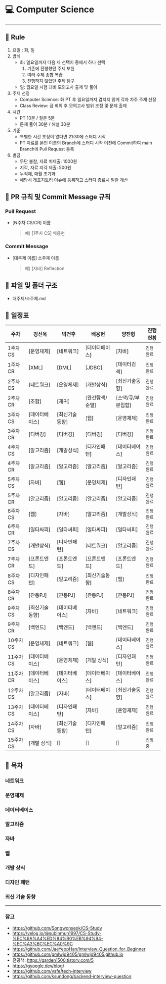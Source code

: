 # :computer: Computer Science

---

## :loudspeaker: Rule

1. 요일 : 화, 일
2. 방식
   - 화: 일요일까지 다음 세 선택지 중에서 하나 선택
     1. 기존에 진행했던 주제 보완
     2. 여러 주제 종합 복습
     3. 진행하지 않았던 주제 탐구
   - 일: 월요일 시험 대비 모의고사 출제 및 풀이
3. 주제 선정
   - Computer Science: 화 PT 후 일요일까지 겹치지 않게 각자 차주 주제 선정
   - Class Review: 금 회의 후 모의고사 범위 조정 및 문제 출제
4. 시간
   - PT 10분 / 질문 5분
   - 문제 풀이 30분 / 해설 30분
5. 기준
   - 특별한 시간 조정이 없다면 21:30에 스터디 시작
   - PT 자료를 본인 이름의 Branch에 스터디 시작 이전에 Commit하여 main Branch에 Pull Request 등록
6. 벌금
   - 무단 불참, 자료 미제출: 1000원
   - 지각, 자료 지각 제출: 500원
   - 누적제, 매월 초기화
   - 해당시 레포지토리 이슈에 등록하고 스터디 종료시 일괄 계산

## :loudspeaker: PR 규칙 및 Commit Message 규칙

### Pull Request

- [N주차 CS/CR] 이름
  > 예) [1주차 CS] 배용현

### Commit Message

- [대주제 이름] 소주제 이름
  > 예) [자바] Reflection

## :loudspeaker: 파일 및 폴더 구조

- 대주제/소주제.md

## :loudspeaker: 일정표

| **주차**  | **강신욱**  | **박건후**  | **배용현**   | **양진형**     | **진행 현황** |
|---------|----------|----------|-----------|-------------|-----------|
| 1주차 CS  | [운영체제]   | [네트워크]   | [데이터베이스]  | [자바]        | `진행 완료`   |
| 1주차 CR  | [XML]    | [DML]    | [JDBC]    | [데이터검색]     | `진행 완료`   |
| 2주차 CS  | [네트워크]   | [운영체제]   | [개발상식]    | [최신기술동향]    | `진행 완료`   |
| 2주차 CR  | [조합]     | [재귀]     | [완전탐색/순열] | [스택/큐/부분집합] | `진행 완료`   |
| 3주차 CS  | [데이터베이스] | [최신기술동향] | [웹]       | [운영체제]      | `진행 완료`   |
| 3주차 CR  | [디버깅]    | [디버깅]    | [디버깅]     | [디버깅]       | `진행 완료`   |
| 4주차 CS  | [알고리즘]   | [개발상식]   | [디자인패턴]   | [데이터베이스]    | `진행 완료`   |
| 4주차 CR  | [알고리즘]   | [알고리즘]   | [알고리즘]    | [알고리즘]      | `진행 완료`   |
| 5주차 CS  | [자바]     | [웹]      | [운영체제]    | [디자인패턴]     | `진행 완료`   |
| 5주차 CR  | [알고리즘]   | [알고리즘]   | [알고리즘]    | [알고리즘]      | `진행 완료`   |
| 6주차 CS  | [웹]      | [자바]     | [알고리즘]    | [개발상식]      | `진행 완료`   |
| 6주차 CR  | [일타싸피]   | [일타싸피]   | [일타싸피]    | [일타싸피]      | `진행 완료`   |
| 7주차 CS  | [개발상식]   | [디자인패턴]  | [네트워크]    | [알고리즘]      | `진행 완료`   |
| 7주차 CR  | [프론트엔드]  | [프론트엔드]  | [프론트엔드]   | [프론트엔드]     | `진행 완료`   |
| 8주차 CS  | [디자인패턴]  | [알고리즘]   | [최신기술동향]  | [웹]         | `진행 완료`   |
| 8주차 CR  | [관통PJ]   | [관통PJ]   | [관통PJ]    | [관통PJ]      | `진행 완료`   |
| 9주차 CS  | [최신기술동향] | [데이터베이스] | [자바]      | [네트워크]      | `진행 완료`   |
| 9주차 CR  | [백엔드]    | [백엔드]    | [백엔드]     | [백엔드]       | `진행 완료`   |
| 10주차 CS | [운영체제]   | [네트워크]   | [웹]       | [데이터베이스]    | `진행 완료`   |
| 11주차 CS | [데이터베이스] | [운영체제]   | [개발 상식]   | [디자인패턴]     | `진행 완료`   |
| 11주차 CR | [데이터베이스] | [데이터베이스] | [데이터베이스]  | [데이터베이스]    | `진행 완료`   |
| 12주차 CS | [알고리즘]   | [자바]     | [데이터베이스]  | [최신기술동향]    | `진행 완료`   |
| 13주차 CS | [데이터베이스] | [디자인패턴]  | [자바]      | [운영체제]      | `진행 완료`   |
| 14주차 CS | [자바]     | [최신기술동향] | [디자인패턴]   | [알고리즘]      | `진행 완료`   |
| 15주차 CS | [개발 상식]       | []       | []        | []          | `진행 중`    |

## :loudspeaker: 목차

### 네트워크

### 운영체제

### 데이터베이스

### 알고리즘

### 자바

### 웹

### 개발 상식

### 디자인 패턴

### 최신 기술 동향

---

### 참고

- https://github.com/Songwonseok/CS-Study
- https://velog.io/@subinmun1997/CS-Study-%EC%8A%A4%ED%84%B0%EB%94%94-%EC%A3%BC%EC%A0%9C
- https://github.com/JaeYeopHan/Interview_Question_for_Beginner
- https://github.com/gmlwjd9405/gmlwjd9405.github.io
- 전공책: https://garden1500.tistory.com/5
- https://gyoogle.dev/blog/
- https://github.com/vsfe/tech-interview
- https://github.com/ksundong/backend-interview-question
